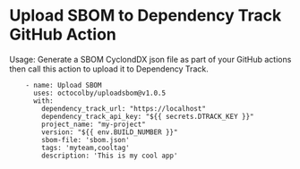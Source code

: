 # Upload SBOM to Dependency Track GitHub Action

Usage: Generate a SBOM CyclondDX json file as part of your GitHub actions then call this action to upload it to Dependency Track.
```
    - name: Upload SBOM
      uses: octocolby/uploadsbom@v1.0.5
      with:
        dependency_track_url: "https://localhost"
        dependency_track_api_key: "${{ secrets.DTRACK_KEY }}"
        project_name: "my-project"
        version: "${{ env.BUILD_NUMBER }}"
        sbom-file: 'sbom.json'
        tags: 'myteam,cooltag'
        description: 'This is my cool app'
```